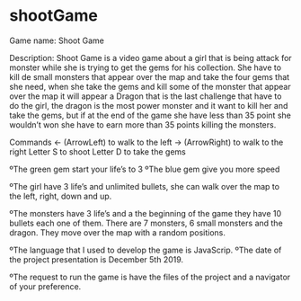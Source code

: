 # shootGame

Game name: Shoot Game

Description:
Shoot Game is a video game about a girl that is being attack for monster while she is trying to get the gems for his collection. She have to kill de small monsters that appear over the map  and take the four gems that she need, when she take the gems and kill some of the monster that appear over the map it will appear a Dragon that is the last challenge that have to do the girl, the dragon is the most power monster and it want to kill her and take the gems, but if at the end of the game she have less than 35 point she wouldn’t won she have to earn more than 35 points killing the monsters.

Commands
<- (ArrowLeft) to walk to the left
-> (ArrowRight) to walk to the right
Letter S to shoot
Letter D to take the gems

ºThe green gem start your life’s to 3
ºThe blue gem give you more speed

ºThe girl have 3 life’s and unlimited bullets, she can walk over the map to the left, right, down and up.

ºThe monsters have 3 life’s and a the beginning of the game they have 10 bullets each one of them. There are 7 monsters, 6 small monsters and the dragon. They move over the map with a random positions.

ºThe language that I used to develop the game is JavaScrip.
ºThe date of the project presentation is December 5th 2019.

ºThe request to run the game is have the files of the project and a navigator of your preference.
